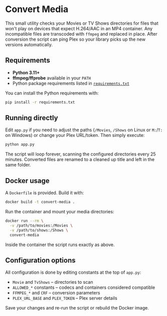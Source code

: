 # Convert Media

This small utility checks your Movies or TV Shows directories for files that won't play on devices that expect H.264/AAC in an MP4 container. Any incompatible files are transcoded with `ffmpeg` and replaced in place. After conversion the script can ping Plex so your library picks up the new versions automatically.

## Requirements

- **Python 3.11+**
- **ffmpeg/ffprobe** available in your `PATH`
- Python package requirements listed in [`requirements.txt`](requirements.txt)

You can install the Python requirements with:

```bash
pip install -r requirements.txt
```

## Running directly

Edit `app.py` if you need to adjust the paths (`/Movies`, `/Shows` on Linux or `M:`/`T:` on Windows) or change your Plex URL/token. Then simply execute:

```bash
python app.py
```

The script will loop forever, scanning the configured directories every 25 minutes. Converted files are renamed to a cleaned up title and left in the same folder.

## Docker usage

A `Dockerfile` is provided. Build it with:

```bash
docker build -t convert-media .
```

Run the container and mount your media directories:

```bash
docker run --rm \
  -v /path/to/movies:/Movies \
  -v /path/to/shows:/Shows \
  convert-media
```

Inside the container the script runs exactly as above.

## Configuration options

All configuration is done by editing constants at the top of `app.py`:

- `Movie` and `TvShows` – directories to scan
- `ALLOWED_*` constants – codecs and containers considered compatible
- `FFMPEG_*` and `CRF` – conversion parameters
- `PLEX_URL_BASE` and `PLEX_TOKEN` – Plex server details

Save your changes and re-run the script or rebuild the Docker image.
